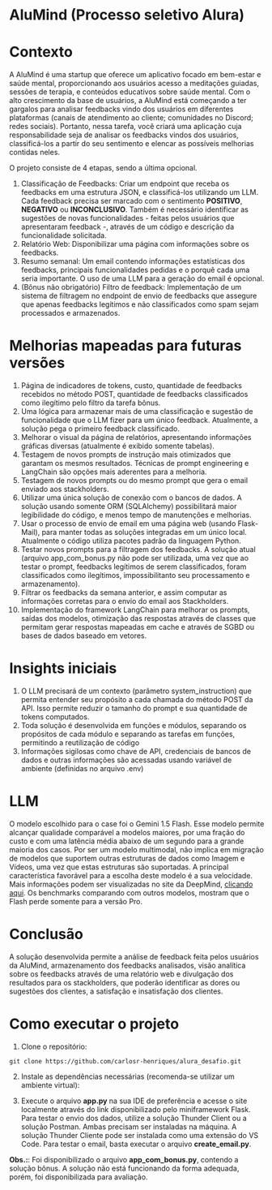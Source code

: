 # AluMind (Processo seletivo Alura)

# Contexto

A AluMind é uma startup que oferece um aplicativo focado em bem-estar e saúde mental, proporcionando aos usuários acesso a meditações guiadas, sessões de terapia, e conteúdos educativos sobre saúde mental. Com o alto crescimento da base de usuários, a AluMind está começando a ter gargalos para analisar feedbacks vindo dos usuários em diferentes plataformas (canais de atendimento ao cliente; comunidades no Discord; redes sociais). Portanto, nessa tarefa, você criará uma aplicação cuja responsabilidade seja de analisar os feedbacks vindos dos usuários, classificá-los a partir do seu sentimento e elencar as possíveis melhorias contidas neles.

O projeto consiste de 4 etapas, sendo a última opcional.  

1. Classificação de Feedbacks: Criar um endpoint que receba os feedbacks em uma estrutura JSON, e classificá-los utilizando um LLM. Cada feedback precisa ser marcado com o sentimento **POSITIVO**, **NEGATIVO** ou **INCONCLUSIVO**. Também é necessário identificar as sugestões de novas funcionalidades - feitas pelos usuários que apresentaram feedback -, através de um código e descrição da funcionalidade solicitada.  
2. Relatório Web: Disponibilizar uma página com informações sobre os feedbacks.  
3. Resumo semanal: Um email contendo informações estatísticas dos feedbacks, principais funcionalidades pedidas e o porquê cada uma seria importante. O uso de uma LLM para a geração do email é opcional.
4. (Bônus não obrigatório) Filtro de feedback: Implementação de um sistema de filtragem no endpoint de envio de feedbacks que assegure que apenas feedbacks legítimos e não classificados como spam sejam processados e armazenados.

# Melhorias mapeadas para futuras versões

1. Página de indicadores de tokens, custo, quantidade de feedbacks recebidos no método POST, quantidade de feedbacks classificados como ilegítimo pelo filtro da tarefa bônus.  
2. Uma lógica para armazenar mais de uma classificação e sugestão de funcionalidade que o LLM fizer para um único feedback. Atualmente, a solução pega o primeiro feedback classificado.  
3. Melhorar o visual da página de relatórios, apresentando informações gráficas diversas (atualmente é exibido somente tabelas).  
4. Testagem de novos prompts de instrução mais otimizados que garantam os mesmos resultados. Técnicas de prompt engineering e LangChain são opções mais aderentes para a melhoria.  
5. Testagem de novos prompts ou do mesmo prompt que gera o email enviado aos stackholders.
6. Utilizar uma única solução de conexão com o bancos de dados. A solução usando somente ORM (SQLAlchemy) possibilitará maior legibilidade do código, e menos tempo de manutenções e melhorias.  
7. Usar o processo de envio de email em uma página web (usando Flask-Mail), para manter todas as soluções integradas em um único local. Atualmente o código utiliza pacotes padrão da linguagem Python.
8. Testar novos prompts para a filtragem dos feedbacks. A solução atual (arquivo app_com_bonus.py não pode ser utilizada, uma vez que ao testar o prompt, feedbacks legítimos de serem classificados, foram classificados como ilegítimos, impossibilitanto seu processamento e armazenamento).
9. Filtrar os feedbacks da semana anterior, e assim computar as informações corretas para o envio do email aos Stackholders.
10. Implementação do framework LangChain para melhorar os prompts, saídas dos modelos, otimização das respostas através de classes que permitam gerar respostas mapeadas em cache e através de SGBD ou bases de dados baseado em vetores.  

# Insights iniciais

1. O LLM precisará de um contexto (parâmetro system_instruction) que permita entender seu propósito a cada chamada do método POST da API. Isso permite reduzir o tamanho do prompt e sua quantidade de tokens computados.
2. Toda solução é desenvolvida em funções e módulos, separando os propósitos de cada módulo e separando as tarefas em funções, permitindo a reutilização de código
3. Informações sigilosas como chave de API, credenciais de bancos de dados e outras informações são acessadas usando variável de ambiente (definidas no arquivo .env)

# LLM

O modelo escolhido para o case foi o Gemini 1.5 Flash. Esse modelo permite alcançar qualidade comparável a modelos maiores, por uma fração do custo e com uma latência média abaixo de um segundo para a grande maioria dos casos. Por ser um modelo multimodal, não implica em migração de modelos que suportem outras estruturas de dados como Imagem e Vídeos, uma vez que estas estruturas são suportadas. A principal característica favorável para a escolha deste modelo é a sua velocidade. Mais informações podem ser visualizadas no site da DeepMind, [clicando aqui](https://deepmind.google/technologies/gemini/flash/?hl=pt-br). Os benchmarks comparando com outros modelos, mostram que o Flash perde somente para a versão Pro.

# Conclusão

A solução desenvolvida permite a análise de feedback feita pelos usuários da AluMind, armazenamento dos feedbacks analisados, visão analítica sobre os feedbacks através de uma relatório web e divulgação dos resultados para os stackholders, que poderão identificar as dores ou sugestões dos clientes, a satisfação e insatisfação dos clientes.

# Como executar o projeto

1. Clone o repositório:

```
git clone https://github.com/carlosr-henriques/alura_desafio.git
```

2. Instale as dependências necessárias (recomenda-se utilizar um ambiente virtual):

3. Execute o arquivo **app.py** na sua IDE de preferência e acesse o site localmente através do link disponibilizado pelo miniframework Flask. Para testar o envio dos dados, utilize a solução Thunder Client ou a solução Postman. Ambas precisam ser instaladas na máquina. A solução Thunder Cliente pode ser instalada como uma extensão do VS Code. Para testar o email, basta executar o arquivo **create_email.py**.

**Obs.:**: Foi disponibilizado o arquivo **app_com_bonus.py**, contendo a solução bônus. A solução não está funcionando da forma adequada, porém, foi disponibilizada para avaliação.

   
